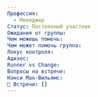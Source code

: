 ```yaml
---
Профессия:
  - Менеджер
Статус: Постоянный участник
Ожидания от группы: 
Чем можешь помочь: 
Чем может помочь группа: 
Локус контроля: 
Адизес: 
Runner vs Change: 
Вопросы на встрече: 
Нэнси Мак-Вильямс: 
👘 Встречи: []
---
```

